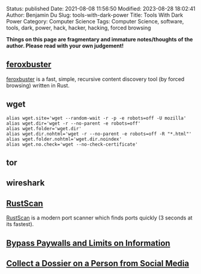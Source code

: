 Status: published
Date: 2021-08-08 11:56:50
Modified: 2023-08-28 18:02:41
Author: Benjamin Du
Slug: tools-with-dark-power
Title: Tools With Dark Power
Category: Computer Science
Tags: Computer Science, software, tools, dark, power, hack, hacker, hacking, forced browsing

**Things on this page are fragmentary and immature notes/thoughts of the author. Please read with your own judgement!**

## [feroxbuster](https://github.com/epi052/feroxbuster)
[feroxbuster](https://github.com/epi052/feroxbuster)
is a fast, simple, recursive content discovery tool 
(by forced browsing) written in Rust.

## wget

    alias wget.site='wget --random-wait -r -p -e robots=off -U mozilla' 
    alias wget.dir='wget -r --no-parent -e robots=off'
    alias wget.folder='wget.dir'
    alias wget.dir.nohtml='wget -r --no-parent -e robots=off -R "*.html"'
    alias wget.folder.nohtml='wget.dir.noindex'
    alias wget.no.check='wget --no-check-certificate'

## tor

## wireshark

## [RustScan](https://github.com/RustScan/RustScan)
[RustScan](https://github.com/RustScan/RustScan)
is a modern port scanner 
which finds ports quickly (3 seconds at its fastest). 

## [Bypass Paywalls and Limits on Information](https://www.legendu.net/misc/blog/bypass-paywalls-and-limits-on-information/)
    
## [Collect a Dossier on a Person from Social Media](https://www.legendu.net/misc/blog/collect-a-dossier-on-a-person-from-social-media)


